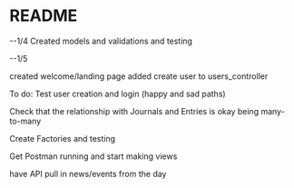 # README
--1/4
Created models and validations and testing

--1/5

created welcome/landing page
added create user to users_controller

To do:
Test user creation and login
(happy and sad paths)

Check that the relationship with Journals and Entries is okay being many-to-many

Create Factories and testing

Get Postman running and start making views

have API pull in news/events from the day
